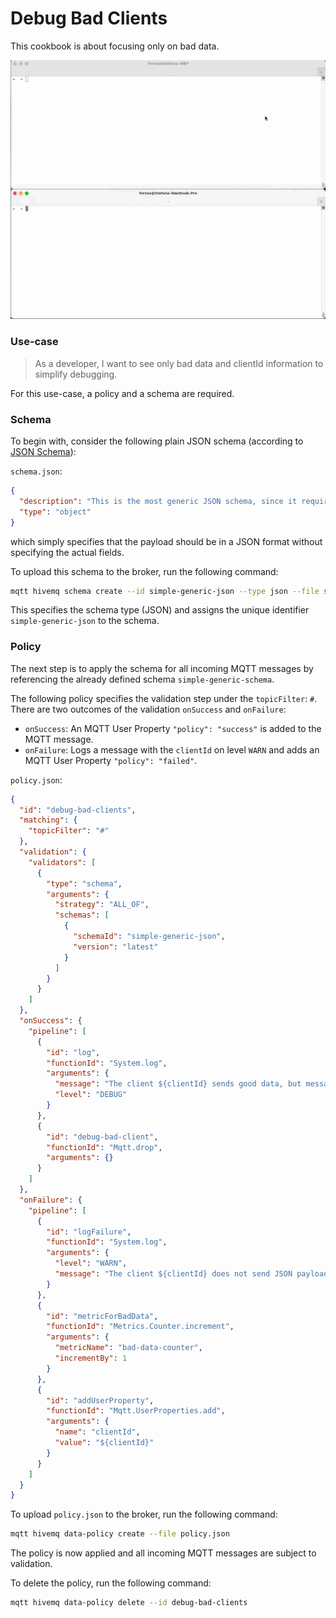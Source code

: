 # Debug Bad Clients
This cookbook is about focusing only on bad data.

![](demo.gif)

### Use-case 
> As a developer, I want to see only bad data and clientId information to simplify debugging.

For this use-case, a policy and a schema are required.

### Schema

To begin with, consider the following plain JSON schema (according to [JSON Schema](https://json-schema.org/)):

`schema.json`:
```json
{
  "description": "This is the most generic JSON schema, since it requires just a JSON object, nothing further specified",
  "type": "object"
}
```

which simply specifies that the payload should be in a JSON format without specifying the actual fields.

To upload this schema to the broker, run the following command:

```bash
mqtt hivemq schema create --id simple-generic-json --type json --file schema.json
```

This specifies the schema type (JSON) and assigns the unique identifier `simple-generic-json` to the schema.


### Policy

The next step is to apply the schema for all incoming MQTT messages by referencing the already defined schema `simple-generic-schema`.

The following policy specifies the validation step under the `topicFilter`: `#`. 
There are two outcomes of the validation `onSuccess` and `onFailure`:

* `onSuccess`: An MQTT User Property `"policy": "success"` is added to the MQTT message.
* `onFailure`: Logs a message with the `clientId` on level `WARN` and adds an MQTT User Property `"policy": "failed"`.

`policy.json`:
```json
{
  "id": "debug-bad-clients",
  "matching": {
    "topicFilter": "#"
  },
  "validation": {
    "validators": [
      {
        "type": "schema",
        "arguments": {
          "strategy": "ALL_OF",
          "schemas": [
            {
              "schemaId": "simple-generic-json",
              "version": "latest"
            }
          ]
        }
      }
    ]
  },
  "onSuccess": {
    "pipeline": [
      {
        "id": "log",
        "functionId": "System.log",
        "arguments": {
          "message": "The client ${clientId} sends good data, but message is dropped for debugging purposes.",
          "level": "DEBUG"
        }
      },
      {
        "id": "debug-bad-client",
        "functionId": "Mqtt.drop",
        "arguments": {}
      }
    ]
  },
  "onFailure": {
    "pipeline": [
      {
        "id": "logFailure",
        "functionId": "System.log",
        "arguments": {
          "level": "WARN",
          "message": "The client ${clientId} does not send JSON payloads to topic ${topic}."
        }
      },
      {
        "id": "metricForBadData",
        "functionId": "Metrics.Counter.increment",
        "arguments": {
          "metricName": "bad-data-counter",
          "incrementBy": 1
        }
      },
      {
        "id": "addUserProperty",
        "functionId": "Mqtt.UserProperties.add",
        "arguments": {
          "name": "clientId",
          "value": "${clientId}"
        }
      }
    ]
  }
}

```

To upload `policy.json` to the broker, run the following command:

```bash
mqtt hivemq data-policy create --file policy.json
```

The policy is now applied and all incoming MQTT messages are subject to validation.

To delete the policy, run the following command:

```bash
mqtt hivemq data-policy delete --id debug-bad-clients
```
